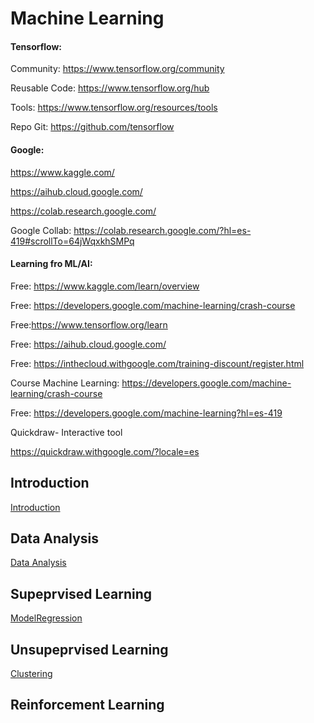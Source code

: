# Machine Learning 

#### Tensorflow:

Community: https://www.tensorflow.org/community

Reusable Code: https://www.tensorflow.org/hub

Tools: https://www.tensorflow.org/resources/tools

Repo Git: https://github.com/tensorflow

#### Google:

https://www.kaggle.com/

https://aihub.cloud.google.com/

https://colab.research.google.com/

Google Collab: https://colab.research.google.com/?hl=es-419#scrollTo=64jWqxkhSMPq

#### Learning fro ML/AI:

Free: https://www.kaggle.com/learn/overview

Free: https://developers.google.com/machine-learning/crash-course

Free:https://www.tensorflow.org/learn

Free: https://aihub.cloud.google.com/

Free: https://inthecloud.withgoogle.com/training-discount/register.html

Course  Machine Learning: https://developers.google.com/machine-learning/crash-course

Free: https://developers.google.com/machine-learning?hl=es-419

Quickdraw- Interactive  tool

https://quickdraw.withgoogle.com/?locale=es

## Introduction

[Introduction](./intro/intro.ipynb)

## Data Analysis
[Data Analysis](./data-analysis/data-analysis.ipynb)

## Supeprvised Learning
[ModelRegression](./examples/modelregression/ModelRegresion.ipynb)

## Unsupeprvised Learning
[Clustering](./examples/clustering/clustering.ipynb)

## Reinforcement Learning


